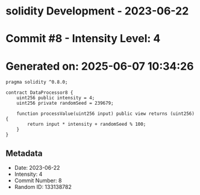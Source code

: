 ﻿# solidity Development - 2023-06-22
# Commit #8 - Intensity Level: 4
# Generated on: 2025-06-07 10:34:26
```solidity
pragma solidity ^0.8.0;

contract DataProcessor8 {
    uint256 public intensity = 4;
    uint256 private randomSeed = 239679;

    function processValue(uint256 input) public view returns (uint256) {
        return input * intensity + randomSeed % 100;
    }
}
```
## Metadata
- Date: 2023-06-22
- Intensity: 4
- Commit Number: 8
- Random ID: 133138782
